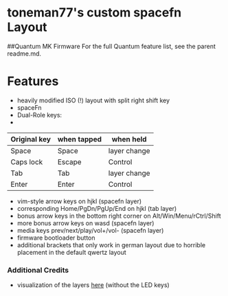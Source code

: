 toneman77's custom spacefn Layout
=====================

##Quantum MK Firmware
For the full Quantum feature list, see the parent readme.md.

# Features
* heavily modified ISO (!) layout with split right shift key
* spaceFn
* Dual-Role keys:
* 
 | Original key     | when tapped   | when held     |
 | ---------------- | ------------- | ------------- |
 | Space            | Space         | layer change  |
 | Caps lock        | Escape        | Control       |
 | Tab              | Tab           | layer change  |
 | Enter            | Enter         | Control       |

* vim-style arrow keys on hjkl (spacefn layer)
* corresponding Home/PgDn/PgUp/End on hjkl (tab layer)
* bonus arrow keys in the bottom right corner on Alt/Win/Menu/rCtrl/Shift
* more bonus arrow keys on wasd (spacefn layer)
* media keys prev/next/play/vol+/vol- (spacefn layer)
* firmware bootloader button
* additional brackets that only work in german layout due to horrible placement
in the default qwertz layout


### Additional Credits
* visualization of the layers [here](http://www.keyboard-layout-editor.com/#/gists/aba4e4396459ede85bc66a22cee88e48) (without the LED keys)
